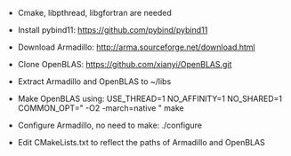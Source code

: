 - Cmake, libpthread, libgfortran are needed

- Install pybind11:
    https://github.com/pybind/pybind11

- Download Armadillo:
    http://arma.sourceforge.net/download.html

- Clone OpenBLAS:
    https://github.com/xianyi/OpenBLAS.git
    
- Extract Armadillo and OpenBLAS to ~/libs

- Make OpenBLAS using:
     USE_THREAD=1 NO_AFFINITY=1 NO_SHARED=1 COMMON_OPT=" -O2 -march=native "  make
     
 - Configure Armadillo, no need to make:
    ./configure
    
- Edit CMakeLists.txt to reflect the paths of Armadillo and OpenBLAS

